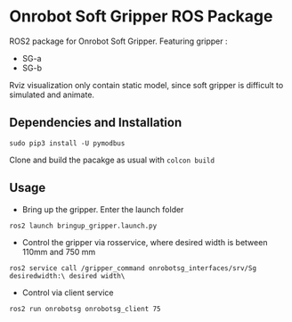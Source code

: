 # Onrobot Soft Gripper ROS Package
ROS2 package for Onrobot Soft Gripper. Featuring gripper :

- SG-a
- SG-b

Rviz visualization only contain static model, since soft gripper is difficult to simulated and animate.

## Dependencies and Installation
```
sudo pip3 install -U pymodbus
```
Clone and build the pacakge as usual with `colcon build`

## Usage
- Bring up the gripper. Enter the launch folder
```
ros2 launch bringup_gripper.launch.py
```

- Control the gripper via rosservice, where desired width is between 110mm and 750 mm
```
ros2 service call /gripper_command onrobotsg_interfaces/srv/Sg desiredwidth:\ desired width\
```

- Control via client service
```
ros2 run onrobotsg onrobotsg_client 75
```